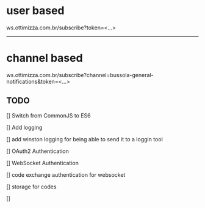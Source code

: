 # user based  

ws.ottimizza.com.br/subscribe?token=<...>

--- 

# channel based 

ws.ottimizza.com.br/subscribe?channel=bussola-general-notifications&token=<...>

## TODO

[] Switch from CommonJS to ES6

[] Add logging 

  [] add winston logging for being able to send it to a loggin tool

[] OAuth2 Authentication 

[] WebSocket Authentication

  [] code exchange authentication for websocket 

  [] storage for codes

[] 


